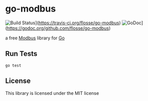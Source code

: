 # go-modbus

![Build Status](https://travis-ci.org/flosse/go-modbus.svg?branch=master)](https://travis-ci.org/flosse/go-modbus)
![GoDoc](https://godoc.org/github.com/flosse/go-modbus?status.svg)](https://godoc.org/github.com/flosse/go-modbus)

a free [Modbus](http://en.wikipedia.org/wiki/Modbus) library
for [Go](http://golang.org/)

## Run Tests

    go test

## License

This library is licensed under the MIT license
